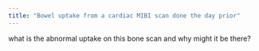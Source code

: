```yaml
---
title: "Bowel uptake from a cardiac MIBI scan done the day prior"
---
```

what is the abnormal uptake on this bone scan and why might it be there?

